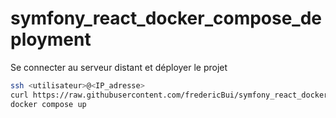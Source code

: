 # symfony_react_docker_compose_deployment

Se connecter au serveur distant et déployer le projet
```bash
ssh <utilisateur>@<IP_adresse>
curl https://raw.githubusercontent.com/fredericBui/symfony_react_docker_compose_deployment/refs/heads/main/compose.yaml -o compose.yaml
docker compose up
```
